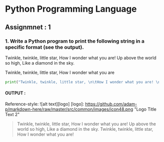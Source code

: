 # Python Programming Language

## Assignmnet : 1
 
### 1. Write a Python program to print the following string in a specific format (see the output).

Twinkle, twinkle, little star,
How I wonder what you are!
Up above the world so high,
Like a diamond in the sky.

Twinkle, twinkle, little star,
How I wonder what you are

```python
print("Twinkle, twinkle, little star, \n\tHow I wonder what you are! \n\t\tUp above the world so high, \n\t\tLike a diamond in the sky. \nTwinkle, twinkle, little star, \n\tHow I wonder what you are!")
```
#### OUTPUT :

Reference-style: ![alt text][logo]
[logo]: https://github.com/adam-p/markdown-here/raw/master/src/common/images/icon48.png "Logo Title Text 2"

>Twinkle, twinkle, little star, 
	How I wonder what you are! 
		Up above the world so high, 
		Like a diamond in the sky. 
Twinkle, twinkle, little star, 
	How I wonder what you are!
